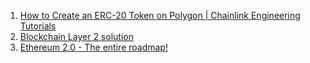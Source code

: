 1. [How to Create an ERC-20 Token on Polygon | Chainlink Engineering Tutorials](https://youtu.be/h8SKFy6yqus)
1. [Blockchain Layer 2 solution](https://youtube.com/playlist?list=PLO5VPQH6OWdVvoL67S09cU2gVoVpYocfn)
1. [Ethereum 2.0 - The entire roadmap!](https://youtu.be/HXdIF2Kp5A8)
